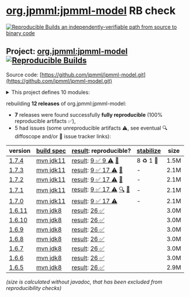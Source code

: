 [org.jpmml:jpmml-model](https://central.sonatype.com/artifact/org.jpmml/jpmml-model/versions) RB check
=======

[![Reproducible Builds](https://reproducible-builds.org/images/logos/rb.svg) an independently-verifiable path from source to binary code](https://reproducible-builds.org/)

## Project: [org.jpmml:jpmml-model](https://central.sonatype.com/artifact/org.jpmml/jpmml-model/versions) [![Reproducible Builds](https://img.shields.io/endpoint?url=https://raw.githubusercontent.com/jvm-repo-rebuild/reproducible-central/master/content/org/jpmml/jpmml-model/badge.json)](https://github.com/jvm-repo-rebuild/reproducible-central/blob/master/content/org/jpmml/jpmml-model/README.md)

Source code: [https://github.com/jpmml/jpmml-model.git](https://github.com/jpmml/jpmml-model.git)

<details><summary>This project defines 10 modules:</summary>

* [org.jpmml:jpmml-model](https://central.sonatype.com/artifact/org.jpmml/jpmml-model/overview)
* [org.jpmml:pmml-agent](https://central.sonatype.com/artifact/org.jpmml/pmml-agent/overview)
* [org.jpmml:pmml-model](https://central.sonatype.com/artifact/org.jpmml/pmml-model/overview)
* [org.jpmml:pmml-model-gwt](https://central.sonatype.com/artifact/org.jpmml/pmml-model-gwt/overview)
* [org.jpmml:pmml-model-jackson](https://central.sonatype.com/artifact/org.jpmml/pmml-model-jackson/overview)
* [org.jpmml:pmml-model-kryo](https://central.sonatype.com/artifact/org.jpmml/pmml-model-kryo/overview)
* [org.jpmml:pmml-model-metro](https://central.sonatype.com/artifact/org.jpmml/pmml-model-metro/overview)
* [org.jpmml:pmml-model-moxy](https://central.sonatype.com/artifact/org.jpmml/pmml-model-moxy/overview)
* [org.jpmml:pmml-model-teavm](https://central.sonatype.com/artifact/org.jpmml/pmml-model-teavm/overview)
* [org.jpmml:pmml-xjc](https://central.sonatype.com/artifact/org.jpmml/pmml-xjc/overview)
</details>

rebuilding **12 releases** of org.jpmml:jpmml-model:
- **7** releases were found successfully **fully reproducible** (100% reproducible artifacts :white_check_mark:),
- 5 had issues (some unreproducible artifacts :warning:, see eventual :mag: diffoscope and/or :memo: issue tracker links):

| version | [build spec](/BUILDSPEC.md) | [result](https://reproducible-builds.org/docs/jvm/): reproducible? | [stabilize](https://github.com/google/oss-rebuild/blob/main/cmd/stabilize/README.md) | size |
| -- | --------- | ------ | ------ | -- |
| [1.7.4](https://central.sonatype.com/artifact/org.jpmml/jpmml-model/1.7.4/pom) | [mvn jdk11](jpmml-model-1.7.4.buildspec) | [result](jpmml-model-1.7.4.buildinfo): [9 :white_check_mark:  9 :warning:](jpmml-model-1.7.4.buildcompare) [:memo:](https://github.com/jpmml/jpmml-model/issues/42) | 8 :recycle: 1 :rotating_light: | 1.5M |
| [1.7.3](https://central.sonatype.com/artifact/org.jpmml/jpmml-model/1.7.3/pom) | [mvn jdk11](jpmml-model-1.7.3.buildspec) | [result](jpmml-model-1.7.3.buildinfo): [9 :white_check_mark:  17 :warning:](jpmml-model-1.7.3.buildcompare) [:memo:](https://github.com/jpmml/jpmml-model/issues/42) | - | 2.1M |
| [1.7.2](https://central.sonatype.com/artifact/org.jpmml/jpmml-model/1.7.2/pom) | [mvn jdk11](jpmml-model-1.7.2.buildspec) | [result](jpmml-model-1.7.2.buildinfo): [9 :white_check_mark:  17 :warning:](jpmml-model-1.7.2.buildcompare) [:memo:](https://github.com/jpmml/jpmml-model/issues/42) | - | 2.1M |
| [1.7.1](https://central.sonatype.com/artifact/org.jpmml/jpmml-model/1.7.1/pom) | [mvn jdk11](jpmml-model-1.7.1.buildspec) | [result](jpmml-model-1.7.1.buildinfo): [9 :white_check_mark:  17 :warning:](jpmml-model-1.7.1.buildcompare) [:mag:](jpmml-model-1.7.1.diffoscope) [:memo:](https://github.com/jpmml/jpmml-model/issues/42) | - | 2.1M |
| [1.7.0](https://central.sonatype.com/artifact/org.jpmml/jpmml-model/1.7.0/pom) | [mvn jdk11](jpmml-model-1.7.0.buildspec) | [result](jpmml-model-1.7.0.buildinfo): [9 :white_check_mark:  17 :warning:](jpmml-model-1.7.0.buildcompare) | - | 2.1M |
| [1.6.11](https://central.sonatype.com/artifact/org.jpmml/jpmml-model/1.6.11/pom) | [mvn jdk8](jpmml-model-1.6.11.buildspec) | [result](jpmml-model-1.6.11.buildinfo): [26 :white_check_mark: ](jpmml-model-1.6.11.buildcompare) | | 3.0M |
| [1.6.10](https://central.sonatype.com/artifact/org.jpmml/jpmml-model/1.6.10/pom) | [mvn jdk8](jpmml-model-1.6.10.buildspec) | [result](jpmml-model-1.6.10.buildinfo): [26 :white_check_mark: ](jpmml-model-1.6.10.buildcompare) | | 3.0M |
| [1.6.9](https://central.sonatype.com/artifact/org.jpmml/jpmml-model/1.6.9/pom) | [mvn jdk8](jpmml-model-1.6.9.buildspec) | [result](jpmml-model-1.6.9.buildinfo): [26 :white_check_mark: ](jpmml-model-1.6.9.buildcompare) | | 3.0M |
| [1.6.8](https://central.sonatype.com/artifact/org.jpmml/jpmml-model/1.6.8/pom) | [mvn jdk8](jpmml-model-1.6.8.buildspec) | [result](jpmml-model-1.6.8.buildinfo): [26 :white_check_mark: ](jpmml-model-1.6.8.buildcompare) | | 3.0M |
| [1.6.7](https://central.sonatype.com/artifact/org.jpmml/jpmml-model/1.6.7/pom) | [mvn jdk8](jpmml-model-1.6.7.buildspec) | [result](jpmml-model-1.6.7.buildinfo): [26 :white_check_mark: ](jpmml-model-1.6.7.buildcompare) | | 3.0M |
| [1.6.6](https://central.sonatype.com/artifact/org.jpmml/jpmml-model/1.6.6/pom) | [mvn jdk8](jpmml-model-1.6.6.buildspec) | [result](jpmml-model-1.6.6.buildinfo): [26 :white_check_mark: ](jpmml-model-1.6.6.buildcompare) | | 3.0M |
| [1.6.5](https://central.sonatype.com/artifact/org.jpmml/jpmml-model/1.6.5/pom) | [mvn jdk8](jpmml-model-1.6.5.buildspec) | [result](jpmml-model-1.6.5.buildinfo): [26 :white_check_mark: ](jpmml-model-1.6.5.buildcompare) | | 2.9M |

<i>(size is calculated without javadoc, that has been excluded from reproducibility checks)</i>
